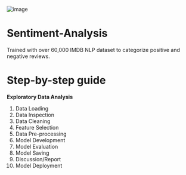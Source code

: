 <a><img alt = 'image' src="https://img.shields.io/badge/Spyder%20Ide-FF0000?style=for-the-badge&logo=spyder%20ide&logoColor=white%22%3E%3C/a%3E" ><a>
 

# Sentiment-Analysis
 Trained with over 60,000 IMDB NLP dataset to categorize positive and negative reviews.

# Step-by-step guide

**Exploratory Data Analysis**
1. Data Loading
2. Data Inspection
3. Data Cleaning
4. Feature Selection
5. Data Pre-processing
6. Model Development
7. Model Evaluation
8. Model Saving
9. Discussion/Report
10. Model Deployment


